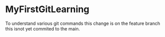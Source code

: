 # MyFirstGitLearning
To understand various git commands
this change is on the feature branch this isnot yet commited to the main.